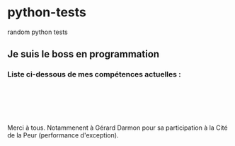 # python-tests
random python tests

## Je suis le boss en programmation 
### Liste ci-dessous de mes compétences actuelles :
  
<br>
<br>  
<br>
<br>
<br>
Merci à tous.
Notammenent à Gérard Darmon pour sa participation à la Cité de la Peur (performance d'exception).